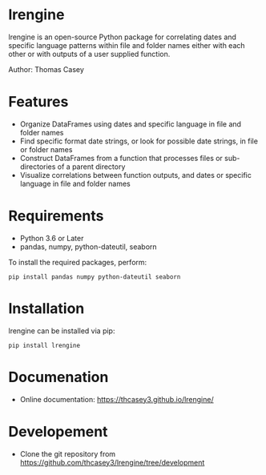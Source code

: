 # lrengine
lrengine is an open-source Python package for correlating dates and specific language patterns within file and folder names either with each other or with outputs of a user supplied function. 

Author:
Thomas Casey

# Features

- Organize DataFrames using dates and specific language in file and folder names
- Find specific format date strings, or look for possible date strings, in file or folder names 
- Construct DataFrames from a function that processes files or sub-directories of a parent directory
- Visualize correlations between function outputs, and dates or specific language in file and folder names

# Requirements

  - Python 3.6 or Later
  - pandas, numpy, python-dateutil, seaborn

To install the required packages, perform:
```console
pip install pandas numpy python-dateutil seaborn
```

# Installation

lrengine can be installed via pip:

```console
pip install lrengine
```

# Documenation

- Online documentation: https://thcasey3.github.io/lrengine/

# Developement 

  - Clone the git repository from https://github.com/thcasey3/lrengine/tree/development
